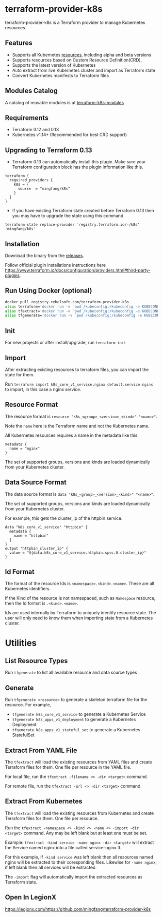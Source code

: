 # terraform-provider-k8s
terraform-provider-k8s is a Terraform provider to manage Kubernetes resources.

## Features
- Supports all Kubernetes [resources](./site), including alpha and beta versions
- Supports resources based on Custom Resource Definition(CRD).
- Supports the latest version of Kubernetes
- Auto extract from live Kubernetes cluster and import as Terraform state
- Convert Kubernetes manifests to Terraform files

## Modules Catalog
A catalog of reusable modules is at [terraform-k8s-modules](https://github.com/mingfang/terraform-k8s-modules)

## Requirements
- Terraform 0.12 and 0.13
- Kubernetes v1.14+ (Recommended for best CRD support)

## Upgrading to Terraform 0.13
- Terraform 0.13 can automatically install this plugin.  Make sure your Terraform configuration block has the plugin information like this.
```
terraform {
  required_providers {
    k8s = {
      source  = "mingfang/k8s"
    }
  }
}
``` 

- If you have existing Terraform state created before Terraform 0.13 then you may have to upgrade the state using this command.
```
terraform state replace-provider 'registry.terraform.io/-/k8s' 'mingfang/k8s'
```

## Installation
Download the binary from the [releases](https://github.com/mingfang/terraform-provider-k8s/releases).

Follow official plugin installations instructions here https://www.terraform.io/docs/configuration/providers.html#third-party-plugins.
 
## Run Using Docker (optional)
```sh
docker pull registry.rebelsoft.com/terraform-provider-k8s
alias terraform='docker run -v `pwd`/kubeconfig:/kubeconfig -e KUBECONFIG=/kubeconfig -v `pwd`:/docker -w /docker --rm -it registry.rebelsoft.com/terraform-provider-k8s terraform'
alias tfextract='docker run -v `pwd`/kubeconfig:/kubeconfig -e KUBECONFIG=/kubeconfig -v `pwd`:/docker -w /docker --rm -it registry.rebelsoft.com/terraform-provider-k8s extractor'
alias tfgenerate='docker run -v `pwd`/kubeconfig:/kubeconfig -e KUBECONFIG=/kubeconfig -v `pwd`:/docker -w /docker --rm -it registry.rebelsoft.com/terraform-provider-k8s generator'
```

## Init
For new projects or after install/upgrade, run ```terraform init```

## Import
After extracting existing resources to terraform files, you can import the state for them.

Run ```terraform import k8s_core_v1_service.nginx default.service.nginx``` to import, in this case a nginx service.

## Resource Format
The resource format is ```resource "k8s_<group>_<version>_<kind>" "<name>"```.

Note the ```name``` here is the Terraform name and not the Kubernetes name.  

All Kubernetes resources requires a name in the metadata like this
```hcl
metadata {
  name = "nginx"
}
```

The set of supported groups, versions and kinds are loaded dynamically from your Kubernetes cluster.

## Data Source Format
The data source format is ```data "k8s_<group>_<version>_<kind>" "<name>"```.

The set of supported groups, versions and kinds are loaded dynamically from your Kubernetes cluster.

For example, this gets the cluster_ip of the httpbin service.

```hcl
data "k8s_core_v1_service" "httpbin" {
  metadata {
    name = "httpbin"
  }
}
output "httpbin_cluster_ip" {
  value = "${data.k8s_core_v1_service.httpbin.spec.0.cluster_ip}"
}
```

## Id Format
The format of the resource Ids is ```<namespace>.<kind>.<name>```.  These are all Kubernetes identifiers.

If the Kind of the resource is not namespaced, such as ```Namespace``` resource, then the Id format is ```.<kind>.<name>```.

Ids are used internally by Terraform to uniquely identify resource state.  The user will only need to know them when importing state from a Kubernetes cluster.

# Utilities

## List Resource Types
Run ```tfgenerate``` to list all available resource and data source types

## Generate
Run ```tfgenerate <resource>``` to generate a skeleton terraform file for the resource. For example,

- ```tfgenerate k8s_core_v1_service``` to generate a Kubernetes Service
- ```tfgenerate k8s_apps_v1_deployment``` to generate a Kubernetes Deployment
- ```tfgenerate k8s_apps_v1_stateful_set``` to generate a Kubernetes StatefulSet

## Extract From YAML File
The ```tfextract``` will load the existing resources from YAML files and create Terraform files for them.  One file per resource in the YAML file.

For local file, run the ```tfextract -filename <> -dir <target>``` command.

For remote file, run the ```tfextract -url <> -dir <target>``` command.

## Extract From Kubernetes
The ```tfextract``` will load the existing resources from Kubernetes and create Terraform files for them.  One file per resource.

Run the ```tfextract -namespace <> -kind <> -name <> -import -dir <target>``` command. Any may be left blank but at least one must be set.

Example: ```tfextract -kind service -name nginx -dir <target>``` will extract the Service named nginx into a file called service-nginx.tf.

For this example, if ```-kind service``` was left blank then all resources named nginx will be extracted to their coresponding files.  Likewise for ```-name nginx```; if left blank then all services will be extracted.

The ```-import``` flag will automatically import the extracted resources as Terraform state.

## Open In LegionX
https://legionx.com/https://github.com/mingfang/terraform-provider-k8s
